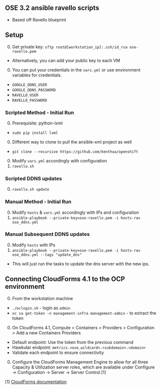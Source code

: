 OSE 3.2 ansible ravello scripts
---

* Based off Ravello blueprint

## Setup
0. Get private key: `sftp root@[workstation_ip]:.ssh/id_rsa ose-ravello.pem`
  * Alternatively, you can add your public key to each VM
0. You can put your credentials in the `vars.yml` or use environment variables for credentials.
  * `GOOGLE_DDNS_USER`
  * `GOOGLE_DDNS_PASSWORD`
  * `RAVELLO_USER`
  * `RAVELLO_PASSWORD`

### Scripted Method - Initial Run
0. Prerequisite: python-lxml
  * `sudo pip install lxml`
0. Different way to clone to pull the ansible-xml project as well
  * `git clone --recursive https://github.com/kenthua/openshift`
0. Modify `vars.yml` accordingly with configuration
0. `ravello.sh`

### Scripted DDNS updates
0. `ravello.sh update`

### Manual Method - Initial Run
0. Modify `hosts` & `vars.yml` accordingly with IPs and configuration
0. `ansible-playbook --private-key=ose-ravello.pem -i hosts-rav ose_ddns.yml`

### Manual Subsequent DDNS updates
0. Modify `hosts` with IPs
0. `ansible-playbook --private-key=ose-ravello.pem -i hosts-rav ose_ddns.yml --tags "update_dns"`
  * This will just run the tasks to update the dns server with the new ips.
  
## Connecting CloudForms 4.1 to the OCP environment
0. From the workstation machine
  * `./oclogin.sh` - login as `admin`
  * `oc sa get-token -n management-infra management-admin` - to extract the token
0. On CloudForms 4.1, Compute > Containers > Providers > Configuration > Add a new Containers Providers
  * Default endpoint: Use the token from the previous command
  * Hawkular endpoint: `metrics.<ose_wildcard>.<subdomain>.<domain>`
  * Validate each endpoint to ensure connectivity
0. Configure the CloudForms Management Engine to allow for all three Capacity & Utilization server roles, which are available under Configure → Configuration → Server → Server Control.[1]  

[1] [CloudForms documentation](https://access.redhat.com/documentation/en/red-hat-cloudforms/4.1/managing-providers/chapter-4-containers-providers)
  
  